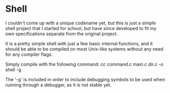 # Shell
I couldn't come up with a unique codename yet, but this is just a simple shell project that I started for school, but have since developed to fit my own specifications separate from the original project.

It is a pretty simple shell with just a few basic internal functions, and it should be able to be compiled on most Unix-like systems without any need for any compiler flags.

Simply compile with the following command:
cc command.c main.c dir.c -o shell -g

The '-g' is included in order to include debugging symbols to be used when running through a debugger, as it is not stable yet.
